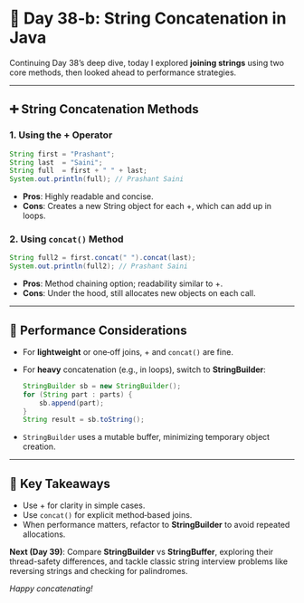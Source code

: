 # 📘 Day 38‑b: String Concatenation in Java

Continuing Day 38’s deep dive, today I explored **joining strings** using two core methods, then looked ahead to performance strategies.

---

## ➕ String Concatenation Methods

### 1. Using the + Operator

```java
String first = "Prashant";
String last  = "Saini";
String full  = first + " " + last;
System.out.println(full); // Prashant Saini
```

* **Pros**: Highly readable and concise.
* **Cons**: Creates a new String object for each +, which can add up in loops.

### 2. Using `concat()` Method

```java
String full2 = first.concat(" ").concat(last);
System.out.println(full2); // Prashant Saini
```

* **Pros**: Method chaining option; readability similar to +.
* **Cons**: Under the hood, still allocates new objects on each call.

---

## 🚀 Performance Considerations

* For **lightweight** or one‑off joins, + and `concat()` are fine.
* For **heavy** concatenation (e.g., in loops), switch to **StringBuilder**:

  ```java
  StringBuilder sb = new StringBuilder();
  for (String part : parts) {
      sb.append(part);
  }
  String result = sb.toString();
  ```
* `StringBuilder` uses a mutable buffer, minimizing temporary object creation.

---

## 🔑 Key Takeaways

* Use + for clarity in simple cases.
* Use `concat()` for explicit method‑based joins.
* When performance matters, refactor to **StringBuilder** to avoid repeated allocations.

**Next (Day 39)**: Compare **StringBuilder** vs **StringBuffer**, exploring their thread-safety differences, and tackle classic string interview problems like reversing strings and checking for palindromes.

*Happy concatenating!*
